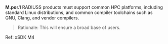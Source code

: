 
**M.por.1** RADIUSS products must support common HPC platforms, including standard Linux distributions, and common compiler toolchains such as GNU, Clang, and vendor compilers. 

> Rationale:  This will ensure a broad base of users.

Ref: xSDK M4
